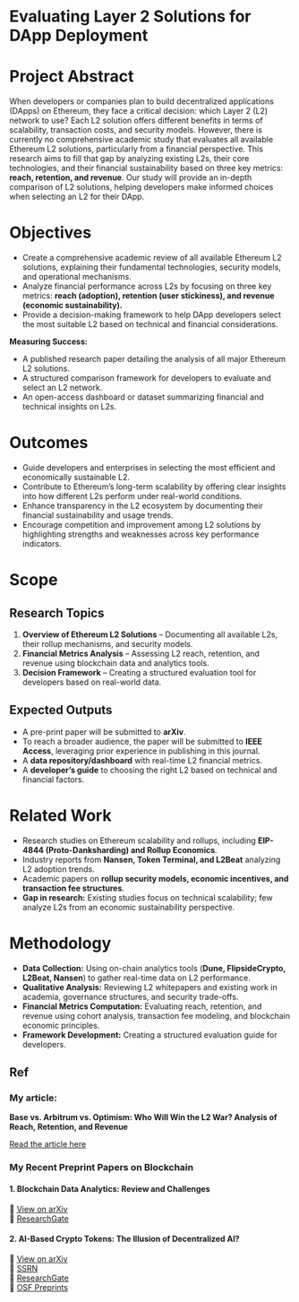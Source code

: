 
# Evaluating Layer 2 Solutions for DApp Deployment 

# Project Abstract
When developers or companies plan to build decentralized applications (DApps) on Ethereum, they face a critical decision: which Layer 2 (L2) network to use? Each L2 solution offers different benefits in terms of scalability, transaction costs, and security models. However, there is currently no comprehensive academic study that evaluates all available Ethereum L2 solutions, particularly from a financial perspective. This research aims to fill that gap by analyzing existing L2s, their core technologies, and their financial sustainability based on three key metrics: **reach, retention, and revenue**. Our study will provide an in-depth comparison of L2 solutions, helping developers make informed choices when selecting an L2 for their DApp.

# Objectives
- Create a comprehensive academic review of all available Ethereum L2 solutions, explaining their fundamental technologies, security models, and operational mechanisms.
- Analyze financial performance across L2s by focusing on three key metrics: **reach (adoption), retention (user stickiness), and revenue (economic sustainability).**
- Provide a decision-making framework to help DApp developers select the most suitable L2 based on technical and financial considerations.

**Measuring Success:**
- A published research paper detailing the analysis of all major Ethereum L2 solutions.
- A structured comparison framework for developers to evaluate and select an L2 network.
- An open-access dashboard or dataset summarizing financial and technical insights on L2s.

# Outcomes
- Guide developers and enterprises in selecting the most efficient and economically sustainable L2.
- Contribute to Ethereum’s long-term scalability by offering clear insights into how different L2s perform under real-world conditions.
- Enhance transparency in the L2 ecosystem by documenting their financial sustainability and usage trends.
- Encourage competition and improvement among L2 solutions by highlighting strengths and weaknesses across key performance indicators.

# Scope

## Research Topics
1. **Overview of Ethereum L2 Solutions** – Documenting all available L2s, their rollup mechanisms, and security models.
2. **Financial Metrics Analysis** – Assessing L2 reach, retention, and revenue using blockchain data and analytics tools.
3. **Decision Framework** – Creating a structured evaluation tool for developers based on real-world data.

## Expected Outputs
- A pre-print paper will be submitted to **arXiv**.
- To reach a broader audience, the paper will be submitted to **IEEE Access**, leveraging prior experience in publishing in this journal.
- A **data repository/dashboard** with real-time L2 financial metrics.
- A **developer’s guide** to choosing the right L2 based on technical and financial factors.

# Related Work
- Research studies on Ethereum scalability and rollups, including **EIP-4844 (Proto-Danksharding) and Rollup Economics**.
- Industry reports from **Nansen, Token Terminal, and L2Beat** analyzing L2 adoption trends.
- Academic papers on **rollup security models, economic incentives, and transaction fee structures**.
- **Gap in research:** Existing studies focus on technical scalability; few analyze L2s from an economic sustainability perspective.

# Methodology
- **Data Collection:** Using on-chain analytics tools (**Dune, FlipsideCrypto, L2Beat, Nansen**) to gather real-time data on L2 performance.
- **Qualitative Analysis:** Reviewing L2 whitepapers and existing work in academia, governance structures, and security trade-offs.
- **Financial Metrics Computation:** Evaluating reach, retention, and revenue using cohort analysis, transaction fee modeling, and blockchain economic principles.
- **Framework Development:** Creating a structured evaluation guide for developers.


## Ref

### My article:
**Base vs. Arbitrum vs. Optimism: Who Will Win the L2 War? Analysis of Reach, Retention, and Revenue**

[Read the article here](https://medium.com/@diteliti/base-vs-arbitrum-vs-optimism-who-will-win-the-l2-war-analysis-of-reach-retention-and-revenue-e7a87a1cc76f)

### My Recent Preprint Papers on Blockchain

#### 1. Blockchain Data Analytics: Review and Challenges  
📄 [View on arXiv](https://arxiv.org/html/2503.09165v1)  
📄 [ResearchGate](https://www.researchgate.net/publication/389786184_Blockchain_Data_Analytics_Review_and_Challenges)  

#### 2. AI-Based Crypto Tokens: The Illusion of Decentralized AI?  
📄 [View on arXiv](https://arxiv.org/html/2505.07828v1)  
📄 [SSRN](https://papers.ssrn.com/sol3/papers.cfm?abstract_id=5241453)  
📄 [ResearchGate](https://www.researchgate.net/publication/391492154_AI-Based_Crypto_Tokens_The_Illusion_of_Decentralized_AI_Preprint)  
📄 [OSF Preprints](https://osf.io/preprints/osf/yrzj5_v1)

